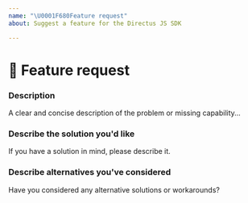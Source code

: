 ```yaml
---
name: "\U0001F680Feature request"
about: Suggest a feature for the Directus JS SDK

---
```


# 🚀 Feature request

### Description
A clear and concise description of the problem or missing capability...


### Describe the solution you'd like
If you have a solution in mind, please describe it.


### Describe alternatives you've considered
Have you considered any alternative solutions or workarounds?
